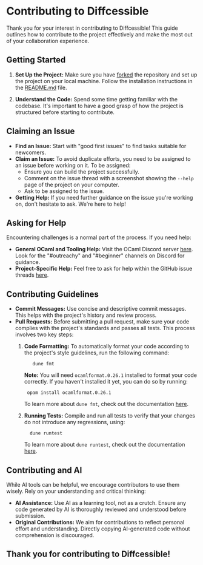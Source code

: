 # Contributing to Diffcessible

Thank you for your interest in contributing to Diffcessible! This guide outlines how to contribute to the project effectively and make the most out of your collaboration experience.

## Getting Started

1. **Set Up the Project:** Make sure you have [forked](https://github.com/panglesd/diffcessible/fork) the repository and set up the project on your local machine. Follow the installation instructions in the [README.md](https://github.com/panglesd/diffcessible/blob/main/README.md) file.

2. **Understand the Code:** Spend some time getting familiar with the codebase. It's important to have a good grasp of how the project is structured before starting to contribute.

## Claiming an Issue

- **Find an Issue:** Start with "good first issues" to find tasks suitable for newcomers.
- **Claim an Issue:** To avoid duplicate efforts, you need to be assigned to an issue before working on it. To be assigned:
  - Ensure you can build the project successfully.
  - Comment on the issue thread with a screenshot showing the `--help` page of the project on your computer.
  - Ask to be assigned to the issue.
- **Getting Help:** If you need further guidance on the issue you're working on, don't hesitate to ask. We're here to help!

## Asking for Help

Encountering challenges is a normal part of the process. If you need help:

- **General OCaml and Tooling Help:** Visit the OCaml Discord server [here](https://discord.gg/tX3h39jxR6). Look for the "#outreachy" and "#beginner" channels on Discord for guidance.
- **Project-Specific Help:** Feel free to ask for help within the GitHub issue threads [here](https://github.com/panglesd/diffcessible/issues).

## Contributing Guidelines

- **Commit Messages:** Use concise and descriptive commit messages. This helps with the project's history and review process.
- **Pull Requests:** Before submitting a pull request, make sure your code complies with the project's standards and passes all tests. This process involves two key steps:
  1. **Code Formatting:** To automatically format your code according to the project's style guidelines, run the following command:
       
            dune fmt
      
      **Note:** You will need `ocamlformat.0.26.1` installed to format your code correctly. If you haven't installed it yet, you can do so by running:
          
          opam install ocamlformat.0.26.1
      
      To learn more about `dune fmt`, check out the documentation [here](https://dune.readthedocs.io/en/stable/howto/formatting.html#running-the-formatters).

  2.  **Running Tests:** Compile and run all tests to verify that your changes do not introduce any regressions, using:
       
            dune runtest
      
      To learn more about `dune runtest`, check out the documentation [here](https://dune.readthedocs.io/en/stable/tests.html#running-tests).

## Contributing and AI

While AI tools can be helpful, we encourage contributors to use them wisely. Rely on your understanding and critical thinking:

- **AI Assistance:** Use AI as a learning tool, not as a crutch. Ensure any code generated by AI is thoroughly reviewed and understood before submission.
- **Original Contributions:** We aim for contributions to reflect personal effort and understanding. Directly copying AI-generated code without comprehension is discouraged.

## Thank you for contributing to Diffcessible!
